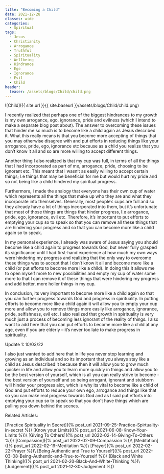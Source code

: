 ```yaml
---
title: "Becoming a Child"
date: 2021-12-28
classes: wide
categories:
  - Spiritual 
tags:
  - Jesus
  - Christianity
  - Arrogance
  - Truthful
  - Spirituality
  - Wellbeing
  - Hindrance
  - Ego
  - Ignorance
  - Evil
  - Child
header:
  teaser: /assets/blogs/Child/child.png
---
```


![Child]({{ site.url }}{{ site.baseurl }}/assets/blogs/Child/child.png)

I recently realized that perhaps one of the biggest hindrances to my growth is my own arrogance, ego, ignorance, pride and evilness (which I intend to make a separate blog post about). The answer to overcoming these issues that hinder me so much is to become like a child again as Jesus described it. What this really means is that you become more accepting of things that you may otherwise disagree with and put efforts in reducing things like your arrogance, pride, ego, ignorance etc because as a child you realize that you don’t know it all and so are more willing to accept different things.

Another thing I also realized is that my cup was full, in terms of all the things that I had incorporated as part of me, arrogance, pride, choosing to be ignorant etc. This meant that I wasn’t as easily willing to accept certain things; I.e things that may be beneficial for me but would hurt my pride and so not being like a child hindered my spiritual progress.

Furthermore, I made the analogy that everyone has their own cup of water which represents all the things that make up who they are and what they incorporate into themselves. Generally, most people’s cups are full and so they already have a lot of things incorporated into them, but it’s unfortunate that most of those things are things that hinder progress, I.e arrogance, pride, ego, ignorance, evil etc. Therefore, it’s important to put efforts to emptying your cup so to speak so that you can remove all these things that are hindering your progress and so that you can become more like a child again so to speak.

In my personal experience, I already was aware of Jesus saying you should become like a child again to progress towards God, but never fully grasped its significance until I had first-hand experience at how much my own ways were hindering my progress and realizing that the only way to overcome these things was to accept that I don’t know it all and become more like a child (or put efforts to become more like a child). In doing this it allows me to open myself more to new possibilities and empty my cup of water some more to that I can remove it of these things that were hindering my progress and add better, more holier things in my cup.

In conclusion, its very important to become more like a child again so that you can further progress towards God and progress in spirituality. In putting efforts to become more like a child again it will allow you to empty your cup more and allow you to remove things more easily like arrogance, ignorance, pride, selfishness, evil etc. I also realized that growth in spirituality is very much just a process of becoming less ignorant of the reality of things. I also want to add here that you can put efforts to become more like a child at any age, even if you are elderly – it’s never too late to make progress in spirituality. 

Update 1: 10/03/22

I also just wanted to add here that in life you never stop learning and growing as an individual and so its important that you always stay like a child as Jesus described it because then it will allow you to grow much quicker in life and allow you to learn more quickly in things and allow you to be the best version of yourself, which is all you can really strive to become - the best version of yourself and so being arrogant, ignorant and stubborn will hinder your progress alot, which is why its vital to become like a child of God and put efforts to reduce your own ego, arrogance and things like that so you can make real progress towards God and as I said put efforts into emptying your cup so to speak so that you don't have things which are pulling you down behind the scenes.

Related Articles:

[Practice Spirituality in Secret]({% post_url 2021-09-25-Practice-Spirtuality-in-secret %})
[Know your Limits]({% post_url 2021-06-08-Know-Your-Limits %})\\
[Giving To Others]({% post_url 2022-02-14-Giving-To-Others %})\\
[Compassion]({% post_url 2022-02-09-Compassion %})\\
[Meditation]({% post_url 2022-02-19-Meditation %})\\
[Prayer]({% post_url 2022-02-22-Prayer %})\\
[Being Authentic and True to Yourself]({% post_url 2022-03-08-Being-Authentic-and-True-to-Yourself %})\\
[Black and White Thinking]({% post_url 2021-02-20-Black-And-White-Thinking %})\\
[Judgement]({% post_url 2021-12-30-Judgement %})
